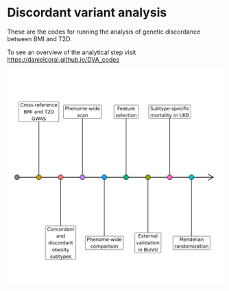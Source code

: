 # Discordant variant analysis

These are the codes for running the analysis of genetic discordance between BMI and T2D.

To see an overview of the analytical step visit https://danielcoral.github.io/DVA_codes

![](/plots/aline_plot.png)